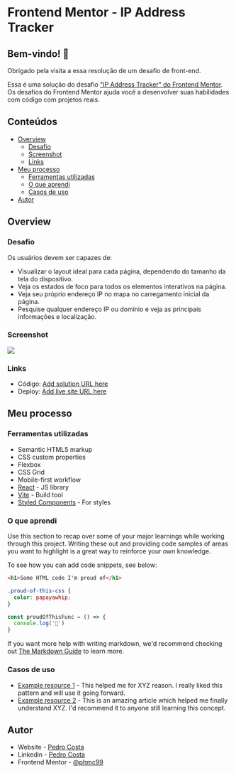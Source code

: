 # Frontend Mentor - IP Address Tracker

## Bem-vindo! 👋

Obrigado pela visita a essa resolução de um desafio de front-end.

Essa é uma solução do desafio ["IP Address Tracker" do Frontend Mentor](https://www.frontendmentor.io/challenges/ip-address-tracker-I8-0yYAH0). Os desafios do Frontend Mentor ajuda você a desenvolver suas habilidades com código com projetos reais. 

## Conteúdos

- [Overview](#overview)
  - [Desafio](#desafio)
  - [Screenshot](#screenshot)
  - [Links](#links)
- [Meu processo](#meu-processo)
  - [Ferramentas utilizadas](#techs)
  - [O que aprendi](#aprendizado)
  - [Casos de uso](#casos-uso)
- [Autor](#autor)

## Overview

### Desafio

Os usuários devem ser capazes de:

- Visualizar o layout ideal para cada página, dependendo do tamanho da tela do dispositivo.
- Veja os estados de foco para todos os elementos interativos na página.
- Veja seu próprio endereço IP no mapa no carregamento inicial da página.
- Pesquise qualquer endereço IP ou domínio e veja as principais informações e localização.

### Screenshot

![](./screenshot.jpg)

### Links

- Código: [Add solution URL here](https://your-solution-url.com)
- Deploy: [Add live site URL here](https://your-live-site-url.com)

## Meu processo

### Ferramentas utilizadas

- Semantic HTML5 markup
- CSS custom properties
- Flexbox
- CSS Grid
- Mobile-first workflow
- [React](https://reactjs.org/) - JS library
- [Vite](https://vitejs.dev/) - Build tool
- [Styled Components](https://styled-components.com/) - For styles

### O que aprendi

Use this section to recap over some of your major learnings while working through this project. Writing these out and providing code samples of areas you want to highlight is a great way to reinforce your own knowledge.

To see how you can add code snippets, see below:

```html
<h1>Some HTML code I'm proud of</h1>
```
```css
.proud-of-this-css {
  color: papayawhip;
}
```
```js
const proudOfThisFunc = () => {
  console.log('🎉')
}
```

If you want more help with writing markdown, we'd recommend checking out [The Markdown Guide](https://www.markdownguide.org/) to learn more.

### Casos de uso

- [Example resource 1](https://www.example.com) - This helped me for XYZ reason. I really liked this pattern and will use it going forward.
- [Example resource 2](https://www.example.com) - This is an amazing article which helped me finally understand XYZ. I'd recommend it to anyone still learning this concept.

## Autor

- Website - [Pedro Costa](https://portfolio-phmc99.vercel.app/)
- Linkedin - [Pedro Costa](https://www.linkedin.com/in/phmc99/)
- Frontend Mentor - [@phmc99](https://www.frontendmentor.io/profile/phmc99)
